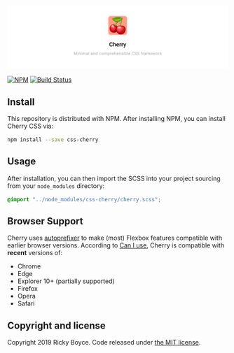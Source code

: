 ![](./assets/imgs/cherry.jpg)

[![NPM](https://img.shields.io/npm/v/css-cherry.svg)](https://www.npmjs.com/package/css-cherry) [![Build Status](https://travis-ci.org/boycce/cherry.svg?branch=master)](https://travis-ci.org/boycce/cherry)

## Install

This repository is distributed with NPM. After installing NPM, you can install Cherry CSS via:

```sh
npm install --save css-cherry
```

## Usage

After installation, you can then import the SCSS into your project sourcing from your `node_modules` directory:

```scss
@import "../node_modules/css-cherry/cherry.scss";
```

## Browser Support

Cherry uses [autoprefixer](https://github.com/postcss/autoprefixer) to make (most) Flexbox features compatible with earlier browser versions. According to [Can I use](https://caniuse.com/#feat=flexbox), Cherry is compatible with **recent** versions of:

* Chrome
* Edge
* Explorer 10+ (partially supported)
* Firefox
* Opera
* Safari

## Copyright and license

Copyright 2019 Ricky Boyce. Code released under [the MIT license](https://github.com/boycce/cherry/blob/master/LICENSE).
